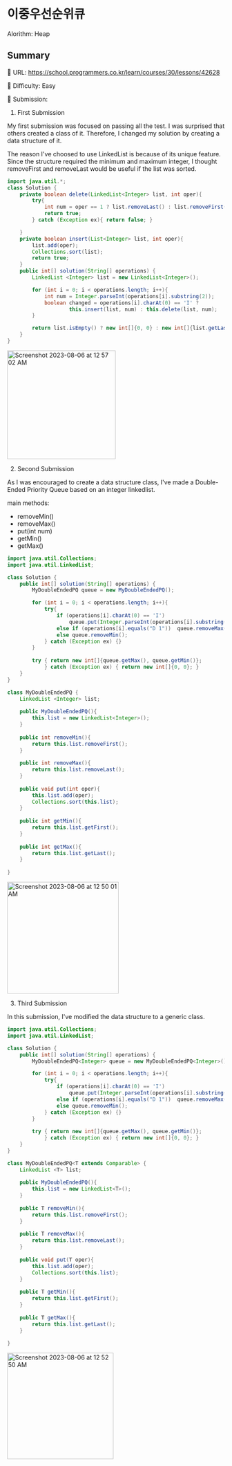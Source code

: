 # 이중우선순위큐
Alorithm: Heap

## Summary
:file_folder: URL: https://school.programmers.co.kr/learn/courses/30/lessons/42628<p />
:pushpin: Difficulty: Easy<p />
:paperclip: Submission:<p />

1. First Submission

My first submission was focused on passing all the test.
I was surprised that others created a class of it. 
Therefore, I changed my solution by creating a data structure of it.

The reason I've choosed to use LinkedList is because of its unique feature.
Since the structure required the minimum and maximum integer, I thought removeFirst and removeLast would be useful if the list was sorted.

```java
import java.util.*;
class Solution {
    private boolean delete(LinkedList<Integer> list, int oper){
        try{
            int num = oper == 1 ? list.removeLast() : list.removeFirst();
            return true;
        } catch (Exception ex){ return false; }

    }
    private boolean insert(List<Integer> list, int oper){
        list.add(oper);
        Collections.sort(list);
        return true;
    }
    public int[] solution(String[] operations) {
        LinkedList <Integer> list = new LinkedList<Integer>();

        for (int i = 0; i < operations.length; i++){
            int num = Integer.parseInt(operations[i].substring(2));
            boolean changed = operations[i].charAt(0) == 'I' ?
                    this.insert(list, num) : this.delete(list, num);
        }

        return list.isEmpty() ? new int[]{0, 0} : new int[]{list.getLast(), list.getFirst()};
    }
}
```
<img width="251" alt="Screenshot 2023-08-06 at 12 57 02 AM" src="https://github.com/yoonlee201/algorithms-challenge/assets/93956761/215ad86c-4cb9-42f9-b53e-942106ff3ec3">

2. Second Submission

As I was encouraged to create a data structure class, I've made a Double-Ended Priority Queue based on an integer linkedlist. 

main methods:
- removeMin()
- removeMax()
- put(int num)
- getMin()
- getMax()


```java
import java.util.Collections;
import java.util.LinkedList;

class Solution {
    public int[] solution(String[] operations) {
        MyDoubleEndedPQ queue = new MyDoubleEndedPQ();

        for (int i = 0; i < operations.length; i++){
            try{
                if (operations[i].charAt(0) == 'I') 
                    queue.put(Integer.parseInt(operations[i].substring(2)));
                else if (operations[i].equals("D 1"))  queue.removeMax();
                else queue.removeMin();
            } catch (Exception ex) {}
        }
        
        try { return new int[]{queue.getMax(), queue.getMin()};
            } catch (Exception ex) { return new int[]{0, 0}; }
    }
}

class MyDoubleEndedPQ {
    LinkedList <Integer> list;
    
    public MyDoubleEndedPQ(){
        this.list = new LinkedList<Integer>();
    }
    
    public int removeMin(){
        return this.list.removeFirst(); 
    }
    
    public int removeMax(){
        return this.list.removeLast(); 
    }
    
    public void put(int oper){
        this.list.add(oper);
        Collections.sort(this.list);
    }
    
    public int getMin(){
        return this.list.getFirst(); 
    }
    
    public int getMax(){
        return this.list.getLast(); 
    }
    
}
```
<img width="258" alt="Screenshot 2023-08-06 at 12 50 01 AM" src="https://github.com/yoonlee201/algorithms-challenge/assets/93956761/50776357-74a0-444d-a926-27cd2a633000">

3. Third Submission

In this submission, I've modified the data structure to a generic class.
```java
import java.util.Collections;
import java.util.LinkedList;

class Solution {
    public int[] solution(String[] operations) {
        MyDoubleEndedPQ<Integer> queue = new MyDoubleEndedPQ<Integer>();

        for (int i = 0; i < operations.length; i++){
            try{
                if (operations[i].charAt(0) == 'I') 
                    queue.put(Integer.parseInt(operations[i].substring(2)));
                else if (operations[i].equals("D 1"))  queue.removeMax();
                else queue.removeMin();
            } catch (Exception ex) {}
        }
        
        try { return new int[]{queue.getMax(), queue.getMin()};
            } catch (Exception ex) { return new int[]{0, 0}; }
    }
}

class MyDoubleEndedPQ<T extends Comparable> {
    LinkedList <T> list;
    
    public MyDoubleEndedPQ(){
        this.list = new LinkedList<T>();
    }
    
    public T removeMin(){
        return this.list.removeFirst(); 
    }
    
    public T removeMax(){
        return this.list.removeLast(); 
    }
    
    public void put(T oper){
        this.list.add(oper);
        Collections.sort(this.list);
    }
    
    public T getMin(){
        return this.list.getFirst(); 
    }
    
    public T getMax(){
        return this.list.getLast(); 
    }
    
}
```
<img width="246" alt="Screenshot 2023-08-06 at 12 52 50 AM" src="https://github.com/yoonlee201/algorithms-challenge/assets/93956761/f4618322-1719-4db8-bf4d-fe5cf0707dea">



